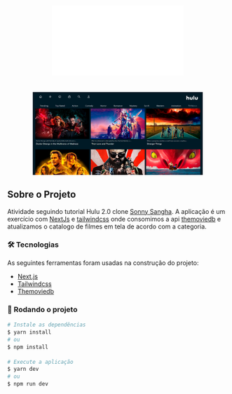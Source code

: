 
<div align="center">
  <img alt="hulu2" title="hulu" width="300px"  src="./public/hulu-white.png" style="margin: 0 auto"/>

</div>

<p align="center" style="margin-top: 35px">
  <img src="./public/home.png" width="77%"style="" alt="DashGO" >
</p>


## Sobre o Projeto
Atividade seguindo tutorial Hulu 2.0 clone [Sonny Sangha](https://www.youtube.com/watch?v=MqDlsjc8GLo). A aplicação é um exercício com [NextJs](https://nextjs.org/) e [tailwindcss](https://tailwindcss.com/) onde consomimos a api [themoviedb](https://www.themoviedb.org/) e atualizamos o catalogo de filmes em tela de acordo com a categoria.

### 🛠 Tecnologias
As seguintes ferramentas foram usadas na construção do projeto:

- <a href="https://nextjs.org" > Next.js </a>
- <a href="https://tailwindcss.com/"> Tailwindcss </a>
- <a href="https://www.themoviedb.org/"> Themoviedb </a>

### 🎲 Rodando o projeto

```bash
# Instale as dependências
$ yarn install
# ou
$ npm install

# Execute a aplicação
$ yarn dev
# ou
$ npm run dev
```
